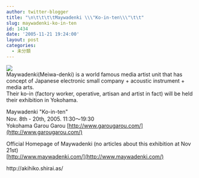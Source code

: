 ```yaml
---
author: twitter-blogger
title: "\n\t\t\t\tMaywadenki \\\"Ko-in-ten\\\"\t\t"
slug: maywadenki-ko-in-ten
id: 1434
date: '2005-11-21 19:24:00'
layout: post
categories:
  - 未分類
---
```


[![](http://www.green-thumb.co.jp/garougarou/photo/maywaCoin.jpg)](http://www.green-thumb.co.jp/garougarou/photo/maywaCoin.jpg)  
Maywadenki(Meiwa-denki) is a world famous media artist unit that has concept of Japanese electronic small company + acoustic instrument + media arts.  
Their ko-in (factory worker, operative, artisan and artist in fact) will be held their exhibition in Yokohama.  

Maywadenki "Ko-in-ten"  
Nov. 8th - 20th, 2005\. 11:30～19:30  
Yokohama Garou Garou <span style="text-decoration: underline;"></span> [http://www.garougarou.com/](http://www.garougarou.com/)  

Official Homepage of Maywadenki (no articles about this exhibition at Nov 21st)  
[http://www.maywadenki.com/](http://www.maywadenki.com/)

<div>http://akihiko.shirai.as/</div>